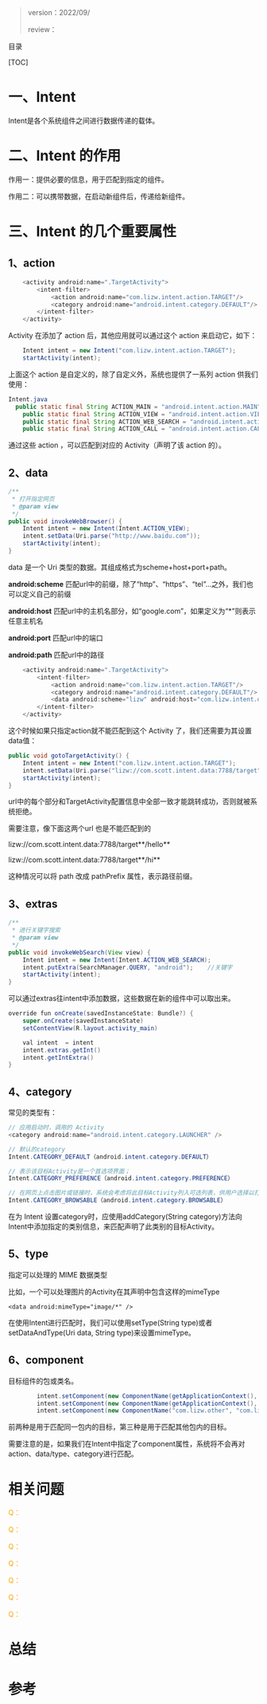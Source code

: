 > version：2022/09/
>
> review：



目录

[TOC]



# 一、Intent

Intent是各个系统组件之间进行数据传递的载体。



# 二、Intent 的作用

作用一：提供必要的信息，用于匹配到指定的组件。

作用二：可以携带数据，在启动新组件后，传递给新组件。



# 三、Intent 的几个重要属性

## 1、action

```java
	<activity android:name=".TargetActivity">
		<intent-filter>
			<action android:name="com.lizw.intent.action.TARGET"/>
			<category android:name="android.intent.category.DEFAULT"/>
		</intent-filter>
	</activity>
```

Activity 在添加了 action 后，其他应用就可以通过这个 action 来启动它，如下：

```java
	Intent intent = new Intent("com.lizw.intent.action.TARGET");
	startActivity(intent);
```

上面这个 action 是自定义的，除了自定义外，系统也提供了一系列 action 供我们使用：

```java
Intent.java
  public static final String ACTION_MAIN = "android.intent.action.MAIN";
	public static final String ACTION_VIEW = "android.intent.action.VIEW";
	public static final String ACTION_WEB_SEARCH = "android.intent.action.WEB_SEARCH";
	public static final String ACTION_CALL = "android.intent.action.CALL";
```

通过这些 action ，可以匹配到对应的 Activity（声明了该 action 的）。



## 2、data

```java
/**
 * 打开指定网页
 * @param view
 */
public void invokeWebBrowser() {
	Intent intent = new Intent(Intent.ACTION_VIEW);
	intent.setData(Uri.parse("http://www.baidu.com"));
	startActivity(intent);
}
```

data 是一个 Uri 类型的数据。其组成格式为scheme+host+port+path。

**android:scheme** 匹配url中的前缀，除了“http”、“https”、“tel”...之外，我们也可以定义自己的前缀

**android:host** 匹配url中的主机名部分，如“google.com”，如果定义为“*”则表示任意主机名

**android:port** 匹配url中的端口

**android:path** 匹配url中的路径



```java
	<activity android:name=".TargetActivity">
		<intent-filter>
			<action android:name="com.lizw.intent.action.TARGET"/>
			<category android:name="android.intent.category.DEFAULT"/>
			<data android:scheme="lizw" android:host="com.lizw.intent.data" android:port="7788" android:path="/target"/>
		</intent-filter>
	</activity>
```

这个时候如果只指定action就不能匹配到这个 Activity 了，我们还需要为其设置data值：

```java
public void gotoTargetActivity() {
	Intent intent = new Intent("com.lizw.intent.action.TARGET");
	intent.setData(Uri.parse("lizw://com.scott.intent.data:7788/target"));
	startActivity(intent);
}
```

url中的每个部分和TargetActivity配置信息中全部一致才能跳转成功，否则就被系统拒绝。

需要注意，像下面这两个url 也是不能匹配到的

lizw://com.scott.intent.data:7788/target**/hello**

lizw://com.scott.intent.data:7788/target**/hi**

这种情况可以将 path 改成 pathPrefix 属性，表示路径前缀。



## 3、extras

```java
/**
 * 进行关键字搜索
 * @param view
 */
public void invokeWebSearch(View view) {
	Intent intent = new Intent(Intent.ACTION_WEB_SEARCH);
	intent.putExtra(SearchManager.QUERY, "android");	//关键字
	startActivity(intent);
}
```
可以通过extras往intent中添加数据，这些数据在新的组件中可以取出来。

```java
override fun onCreate(savedInstanceState: Bundle?) {
    super.onCreate(savedInstanceState)
    setContentView(R.layout.activity_main)

    val intent  = intent
    intent.extras.getInt()
    intent.getIntExtra()
}
```



## 4、category

常见的类型有：

```java
// 应用启动时，调用的 Activity
<category android:name="android.intent.category.LAUNCHER" />

// 默认的category
Intent.CATEGORY_DEFAULT（android.intent.category.DEFAULT）

// 表示该目标Activity是一个首选项界面；
Intent.CATEGORY_PREFERENCE（android.intent.category.PREFERENCE） 

// 在网页上点击图片或链接时，系统会考虑将此目标Activity列入可选列表，供用户选择以打开图片或链接。
Intent.CATEGORY_BROWSABLE（android.intent.category.BROWSABLE）
```

在为 Intent 设置category时，应使用addCategory(String category)方法向Intent中添加指定的类别信息，来匹配声明了此类别的目标Activity。



## 5、type

指定可以处理的 MIME 数据类型

比如，一个可以处理图片的Activity在其声明中包含这样的mimeType

```
<data android:mimeType="image/*" />
```


在使用Intent进行匹配时，我们可以使用setType(String type)或者setDataAndType(Uri data, String type)来设置mimeType。



## 6、component

目标组件的包或类名。

```java
    	intent.setComponent(new ComponentName(getApplicationContext(), TargetActivity.class));
    	intent.setComponent(new ComponentName(getApplicationContext(), "com.lizw.intent.TargetActivity"));
    	intent.setComponent(new ComponentName("com.lizw.other", "com.lizw.other.TargetActivity"));
```

前两种是用于匹配同一包内的目标，第三种是用于匹配其他包内的目标。

需要注意的是，如果我们在Intent中指定了component属性，系统将不会再对action、data/type、category进行匹配。













# 相关问题

<font color='orange'>Q：</font>



<font color='orange'>Q：</font>



<font color='orange'>Q：</font>



<font color='orange'>Q：</font>



<font color='orange'>Q：</font>



<font color='orange'>Q：</font>



<font color='orange'>Q：</font>



# 总结



# 参考

